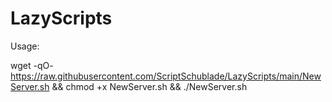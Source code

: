# LazyScripts

Usage:

wget -qO- https://raw.githubusercontent.com/ScriptSchublade/LazyScripts/main/NewServer.sh && chmod +x NewServer.sh && ./NewServer.sh  
